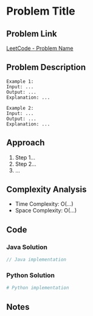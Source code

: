 # Problem Title

## Problem Link

[LeetCode - Problem Name](https://leetcode.com/problems/problem-link/)

## Problem Description
<!-- Copy the problem description here -->

```plaintext
Example 1:
Input: ...
Output: ...
Explanation: ...

Example 2:
Input: ...
Output: ...
Explanation: ...
```

## Approach
<!-- Explain your approach to solving the problem -->

1. Step 1...
2. Step 2...
3. ...

## Complexity Analysis

- Time Complexity: O(...)
- Space Complexity: O(...)

## Code
<!-- Include the solution code or reference the file -->

### Java Solution

```java
// Java implementation
```

### Python Solution

```python
# Python implementation
```

## Notes
<!-- Any additional notes, alternative approaches, or optimizations -->
